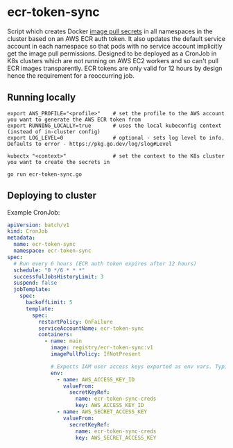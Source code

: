 # ecr-token-sync

Script which creates Docker [image pull secrets](https://kubernetes.io/docs/tasks/configure-pod-container/pull-image-private-registry/) in all namespaces in the cluster based on an AWS ECR auth token.
It also updates the default service account in each namespace so that pods with no service account implicitly get the image pull permissions.
Designed to be deployed as a CronJob in K8s clusters which are not running on AWS EC2 workers and so can't pull ECR images transparently.
ECR tokens are only valid for 12 hours by design hence the requirement for a reoccurring job.

## Running locally

```shell
export AWS_PROFILE="<profile>"    # set the profile to the AWS account you want to generate the AWS ECR token from
export RUNNING_LOCALLY=true       # uses the local kubeconfig context (instead of in-cluster config)
export LOG_LEVEL=0                # optional - sets log level to info. Defaults to error - https://pkg.go.dev/log/slog#Level

kubectx "<context>"               # set the context to the K8s cluster you want to create the secrets in

go run ecr-token-sync.go
```

## Deploying to cluster

Example CronJob:
```yaml
apiVersion: batch/v1
kind: CronJob
metadata:
  name: ecr-token-sync
  namespace: ecr-token-sync
spec:
  # Run every 6 hours (ECR auth token expires after 12 hours)
  schedule: "0 */6 * * *"
  successfulJobsHistoryLimit: 3
  suspend: false
  jobTemplate:
    spec:
      backoffLimit: 5
      template:
        spec:
          restartPolicy: OnFailure
          serviceAccountName: ecr-token-sync
          containers:
            - name: main
              image: registry/ecr-token-sync:v1
              imagePullPolicy: IfNotPresent

              # Expects IAM user access keys exported as env vars. Typically sync'd via a Secrets Operator 
              env:
                - name: AWS_ACCESS_KEY_ID
                  valueFrom:
                    secretKeyRef:
                      name: ecr-token-sync-creds
                      key: AWS_ACCESS_KEY_ID
                - name: AWS_SECRET_ACCESS_KEY
                  valueFrom:
                    secretKeyRef:
                      name: ecr-token-sync-creds
                      key: AWS_SECRET_ACCESS_KEY
```